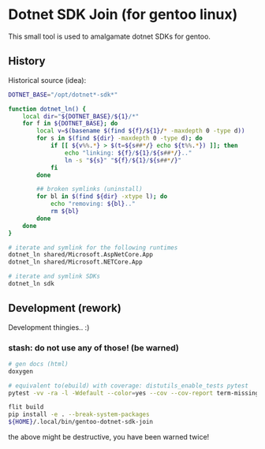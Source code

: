 # Dotnet SDK Join (for gentoo linux)

This small tool is used to amalgamate dotnet SDKs for gentoo.

## History

Historical source (idea):

```bash
DOTNET_BASE="/opt/dotnet*-sdk*"

function dotnet_ln() {
    local dir="${DOTNET_BASE}/${1}/*"
    for f in ${DOTNET_BASE}; do
        local v=$(basename $(find ${f}/${1}/* -maxdepth 0 -type d))
        for s in $(find ${dir} -maxdepth 0 -type d); do
            if [[ ${v%%.*} > $(t=${s##*/} echo ${t%%.*}) ]]; then
                echo "linking: ${f}/${1}/${s##*/}.."
                ln -s "${s}" "${f}/${1}/${s##*/}"
            fi
        done

        ## broken symlinks (uninstall)
        for bl in $(find ${dir} -xtype l); do
            echo "removing: ${bl}.."
            rm ${bl}
        done
    done
}

# iterate and symlink for the following runtimes
dotnet_ln shared/Microsoft.AspNetCore.App
dotnet_ln shared/Microsoft.NETCore.App

# iterate and symlink SDKs
dotnet_ln sdk
```

## Development (rework)

Development thingies.. :)

### stash: do not use any of those! (be warned)

```bash
# gen docs (html)
doxygen
```

```bash
# equivalent to(ebuild) with coverage: distutils_enable_tests pytest
pytest -vv -ra -l -Wdefault --color=yes --cov --cov-report term-missing
```

```bash
flit build
pip install -e . --break-system-packages
${HOME}/.local/bin/gentoo-dotnet-sdk-join

```

the above might be destructive, you have been warned twice!
